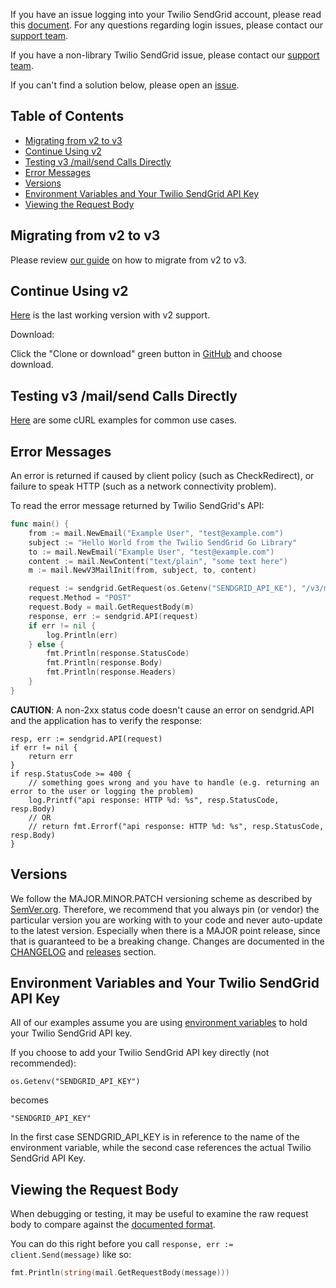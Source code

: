 If you have an issue logging into your Twilio SendGrid account, please read this [document](https://sendgrid.com/docs/ui/account-and-settings/troubleshooting-login/). For any questions regarding login issues, please contact our [support team](https://support.sendgrid.com).

If you have a non-library Twilio SendGrid issue, please contact our [support team](https://support.sendgrid.com).

If you can't find a solution below, please open an [issue](https://github.com/sendgrid/sendgrid-go/issues).


## Table of Contents

* [Migrating from v2 to v3](#migrating)
* [Continue Using v2](#v2)
* [Testing v3 /mail/send Calls Directly](#testing)
* [Error Messages](#error)
* [Versions](#versions)
* [Environment Variables and Your Twilio SendGrid API Key](#environment)
* [Viewing the Request Body](#request-body)

<a name="migrating"></a>
## Migrating from v2 to v3

Please review [our guide](https://sendgrid.com/docs/Classroom/Send/v3_Mail_Send/how_to_migrate_from_v2_to_v3_mail_send.html) on how to migrate from v2 to v3.

<a name="v2"></a>
## Continue Using v2

[Here](https://github.com/sendgrid/sendgrid-go/tree/0bf6332788d0230b7da84a1ae68d7531073200e1) is the last working version with v2 support.

Download:

Click the "Clone or download" green button in [GitHub](https://github.com/sendgrid/sendgrid-go/tree/0bf6332788d0230b7da84a1ae68d7531073200e1) and choose download.

<a name="testing"></a>
## Testing v3 /mail/send Calls Directly

[Here](https://sendgrid.com/docs/for-developers/sending-email/curl-examples) are some cURL examples for common use cases.

<a name="error"></a>
## Error Messages

An error is returned if caused by client policy (such as CheckRedirect), or failure to speak HTTP (such as a network connectivity problem).

To read the error message returned by Twilio SendGrid's API:

```go
func main() {
	from := mail.NewEmail("Example User", "test@example.com")
	subject := "Hello World from the Twilio SendGrid Go Library"
	to := mail.NewEmail("Example User", "test@example.com")
	content := mail.NewContent("text/plain", "some text here")
	m := mail.NewV3MailInit(from, subject, to, content)

	request := sendgrid.GetRequest(os.Getenv("SENDGRID_API_KE"), "/v3/mail/send", "https://api.sendgrid.com")
	request.Method = "POST"
	request.Body = mail.GetRequestBody(m)
	response, err := sendgrid.API(request)
	if err != nil {
		log.Println(err)
	} else {
		fmt.Println(response.StatusCode)
		fmt.Println(response.Body)
		fmt.Println(response.Headers)
	}
}
```

__CAUTION__: A non-2xx status code doesn't cause an error on sendgrid.API and the application has to verify the response:

```golang
resp, err := sendgrid.API(request)
if err != nil {
	return err
}
if resp.StatusCode >= 400 {
	// something goes wrong and you have to handle (e.g. returning an error to the user or logging the problem)
	log.Printf("api response: HTTP %d: %s", resp.StatusCode, resp.Body)
	// OR
	// return fmt.Errorf("api response: HTTP %d: %s", resp.StatusCode, resp.Body)
}
```

<a name="versions"></a>
## Versions

We follow the MAJOR.MINOR.PATCH versioning scheme as described by [SemVer.org](http://semver.org). Therefore, we recommend that you always pin (or vendor) the particular version you are working with to your code and never auto-update to the latest version. Especially when there is a MAJOR point release, since that is guaranteed to be a breaking change. Changes are documented in the [CHANGELOG](https://github.com/sendgrid/sendgrid-go/blob/master/CHANGELOG.md) and [releases](https://github.com/sendgrid/sendgrid-go/releases) section.

<a name="environment"></a>
## Environment Variables and Your Twilio SendGrid API Key

All of our examples assume you are using [environment variables](https://github.com/sendgrid/sendgrid-go#setup-environment-variables) to hold your Twilio SendGrid API key.

If you choose to add your Twilio SendGrid API key directly (not recommended):

`os.Getenv("SENDGRID_API_KEY")`

becomes

`"SENDGRID_API_KEY"`

In the first case SENDGRID_API_KEY is in reference to the name of the environment variable, while the second case references the actual Twilio SendGrid API Key.

<a name="request-body"></a>
## Viewing the Request Body

When debugging or testing, it may be useful to examine the raw request body to compare against the [documented format](https://sendgrid.com/docs/API_Reference/api_v3.html).

You can do this right before you call `response, err := client.Send(message)` like so:

```go
fmt.Println(string(mail.GetRequestBody(message)))
```
